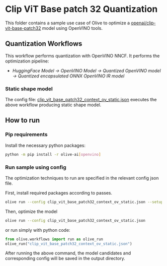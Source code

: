 # Clip ViT Base patch 32 Quantization

This folder contains a sample use case of Olive to optimize a [openai/clip-vit-base-patch32](https://huggingface.co/openai/clip-vit-base-patch32) model using OpenVINO tools.

## Quantization Workflows

This workflow performs quantization with OpenVINO NNCF. It performs the optimization pipeline:

- *HuggingFace Model -> OpenVINO Model -> Quantized OpenVINO model -> Quantized encapsulated ONNX OpenVINO IR model*

### Static shape model

The config file: [clip_vit_base_patch32_context_ov_static.json](clip_vit_base_patch32_context_ov_static.json) executes the above workflow producing static shape model.

## How to run

### Pip requirements

Install the necessary python packages:

```bash
python -m pip install -r olive-ai[openvino]
```

### Run sample using config

The optimization techniques to run are specified in the relevant config json file.

First, install required packages according to passes.

```bash
olive run --config clip_vit_base_patch32_context_ov_static.json --setup
```

Then, optimize the model

```bash
olive run --config clip_vit_base_patch32_context_ov_static.json
```

or run simply with python code:

```python
from olive.workflows import run as olive_run
olive_run("clip_vit_base_patch32_context_ov_static.json")
```

After running the above command, the model candidates and corresponding config will be saved in the output directory.
